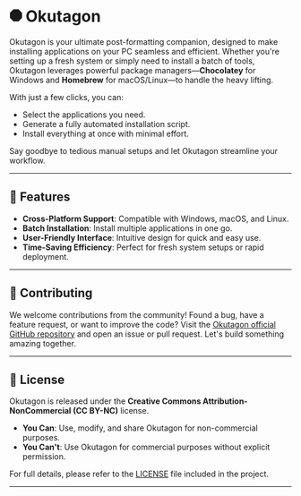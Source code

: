 # &#11203; Okutagon  

Okutagon is your ultimate post-formatting companion, designed to make installing applications on your PC seamless and efficient. Whether you're setting up a fresh system or simply need to install a batch of tools, Okutagon leverages powerful package managers—**Chocolatey** for Windows and **Homebrew** for macOS/Linux—to handle the heavy lifting.  

With just a few clicks, you can:  
- Select the applications you need.  
- Generate a fully automated installation script.  
- Install everything at once with minimal effort.  

Say goodbye to tedious manual setups and let Okutagon streamline your workflow.  

---

## 🚀 Features  

- **Cross-Platform Support**: Compatible with Windows, macOS, and Linux.  
- **Batch Installation**: Install multiple applications in one go.  
- **User-Friendly Interface**: Intuitive design for quick and easy use.  
- **Time-Saving Efficiency**: Perfect for fresh system setups or rapid deployment.  

---

## 🤝 Contributing  

We welcome contributions from the community! Found a bug, have a feature request, or want to improve the code? Visit the [Okutagon official GitHub repository](https://github.com/levent1ozgur/okutagon) and open an issue or pull request. Let's build something amazing together.  

---

## 📄 License  

Okutagon is released under the **Creative Commons Attribution-NonCommercial (CC BY-NC)** license.  

- **You Can**: Use, modify, and share Okutagon for non-commercial purposes.  
- **You Can't**: Use Okutagon for commercial purposes without explicit permission.  

For full details, please refer to the [LICENSE](./LICENSE) file included in the project.  

---


